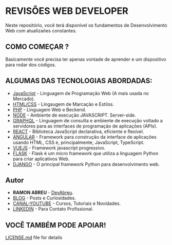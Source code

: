 # REVISÕES WEB DEVELOPER

Neste repositório, você terá disponível os fundamentos de Desenvolvimento Web com atualizaões constantes.

## COMO COMEÇAR ?

Basicamente você precisa ter apenas vontade de aprender e um dispositivo para rodar dos códigos.


## ALGUMAS DAS TECNOLOGIAS ABORDADAS:

* [JavaScript](http://www.dropwizard.io/1.0.2/docs/) - Linguagem de Programação Web (A mais usada no Mercado).
* [HTML/CSS](https://maven.apache.org/) - Lingaugem de Marcação e Estilos.
* [PHP](https://rometools.github.io/rome/) - Linguagem Web e Beckend.
* [NODE](https://rometools.github.io/rome/) - Ambiente de execução JAVASCRIPT. Server-side.
* [GRAPHQL](https://rometools.github.io/rome/) - Linguagem de consulta e ambiente de execução voltado a servidores para as interfaces de programação de aplicações (APIs).
* [REACT](https://rometools.github.io/rome/) -  Biblioteca JavaScript declarativa, eficiente e flexível.
* [ANGULAR](https://rometools.github.io/rome/) - Framework para construção da interface de aplicações usando HTML, CSS e, principalmente, JavaScript, TypeScript.
* [VUEJS](https://rometools.github.io/rome/) -  Framework javascript progressivo.
* [FLASK](https://rometools.github.io/rome/) - Flask é um micro framework que utiliza a linguagem Python para criar aplicativos Web.
* [DJANGO](https://rometools.github.io/rome/) - O principal framework Python para desenvolvimento web.



## Autor

* **RAMON ABREU**  - [DevAbreu](https://github.com/).
* [BLOG](https://github.com/) - Posts e Curiosidades.
* [CANAL-YOUTUBE](https://github.com/) - Cursos, Tutoriais e Novidades.
* [LINKEDIN](https://github.com/) - Para Contato Profissional.


## VOCÊ TAMBÉM PODE APOIAR! 

 [LICENSE.md](LICENSE.md) file for details







